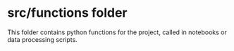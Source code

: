 # src/functions folder

This folder contains python functions for the project, called in notebooks or data processing scripts. 